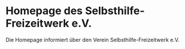 # Homepage des Selbsthilfe-Freizeitwerk e.V.

Die Homepage informiert über den Verein Selbsthilfe-Freizeitwerk e.V.
